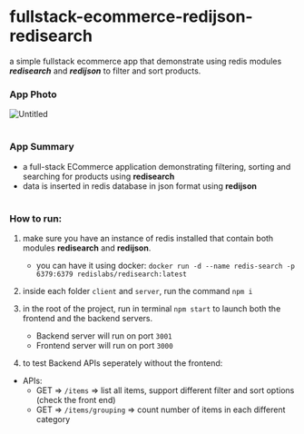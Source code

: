 # fullstack-ecommerce-redijson-redisearch
a simple fullstack ecommerce app that demonstrate using redis modules __*redisearch*__ and __*redijson*__ to filter and sort products.

### App Photo
![Untitled](https://github.com/Mohamed-Code-309/fullstack-ecommerce-redijson-redisearch/assets/76752257/a5ed96fc-3847-4f9d-8155-e28bb08c7730)

#
### App Summary
- a full-stack ECommerce application demonstrating filtering, sorting and searching for products using __redisearch__
- data is inserted in redis database in json format using __redijson__ 
#
### How to run: 
1. make sure you have an instance of redis installed that contain both modules __redisearch__ and __redijson__.
    - you can have it using docker:
    ```docker run -d --name redis-search -p 6379:6379 redislabs/redisearch:latest``` 
2. inside each folder `client` and `server`, run the command `npm i`
3. in the root of the project,  run in terminal `npm start` to launch both the frontend and the backend servers.
   - Backend server will run on port `3001`
   - Frontend server will run on port `3000`

4. to test Backend APIs seperately without the frontend:
- APIs:
  * GET => `/items` => list all items, support different filter and sort options (check the front end)
  * GET => `/items/grouping` => count number of items in each different category
  
